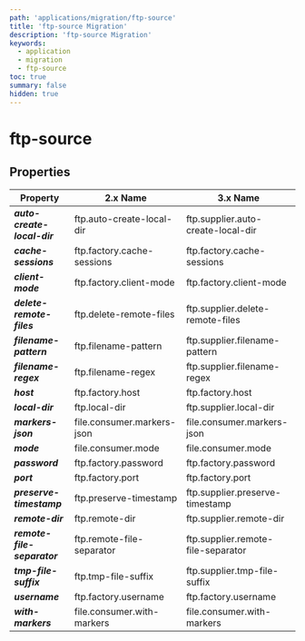 ```yaml
---
path: 'applications/migration/ftp-source'
title: 'ftp-source Migration'
description: 'ftp-source Migration'
keywords:
  - application
  - migration
  - ftp-source
toc: true
summary: false
hidden: true
---
```


# ftp-source

## Properties

| Property                    | 2.x Name                   | 3.x Name                           |
| --------------------------- | -------------------------- | ---------------------------------- |
| **_auto-create-local-dir_** | ftp.auto-create-local-dir  | ftp.supplier.auto-create-local-dir |
| **_cache-sessions_**        | ftp.factory.cache-sessions | ftp.factory.cache-sessions         |
| **_client-mode_**           | ftp.factory.client-mode    | ftp.factory.client-mode            |
| **_delete-remote-files_**   | ftp.delete-remote-files    | ftp.supplier.delete-remote-files   |
| **_filename-pattern_**      | ftp.filename-pattern       | ftp.supplier.filename-pattern      |
| **_filename-regex_**        | ftp.filename-regex         | ftp.supplier.filename-regex        |
| **_host_**                  | ftp.factory.host           | ftp.factory.host                   |
| **_local-dir_**             | ftp.local-dir              | ftp.supplier.local-dir             |
| **_markers-json_**          | file.consumer.markers-json | file.consumer.markers-json         |
| **_mode_**                  | file.consumer.mode         | file.consumer.mode                 |
| **_password_**              | ftp.factory.password       | ftp.factory.password               |
| **_port_**                  | ftp.factory.port           | ftp.factory.port                   |
| **_preserve-timestamp_**    | ftp.preserve-timestamp     | ftp.supplier.preserve-timestamp    |
| **_remote-dir_**            | ftp.remote-dir             | ftp.supplier.remote-dir            |
| **_remote-file-separator_** | ftp.remote-file-separator  | ftp.supplier.remote-file-separator |
| **_tmp-file-suffix_**       | ftp.tmp-file-suffix        | ftp.supplier.tmp-file-suffix       |
| **_username_**              | ftp.factory.username       | ftp.factory.username               |
| **_with-markers_**          | file.consumer.with-markers | file.consumer.with-markers         |

